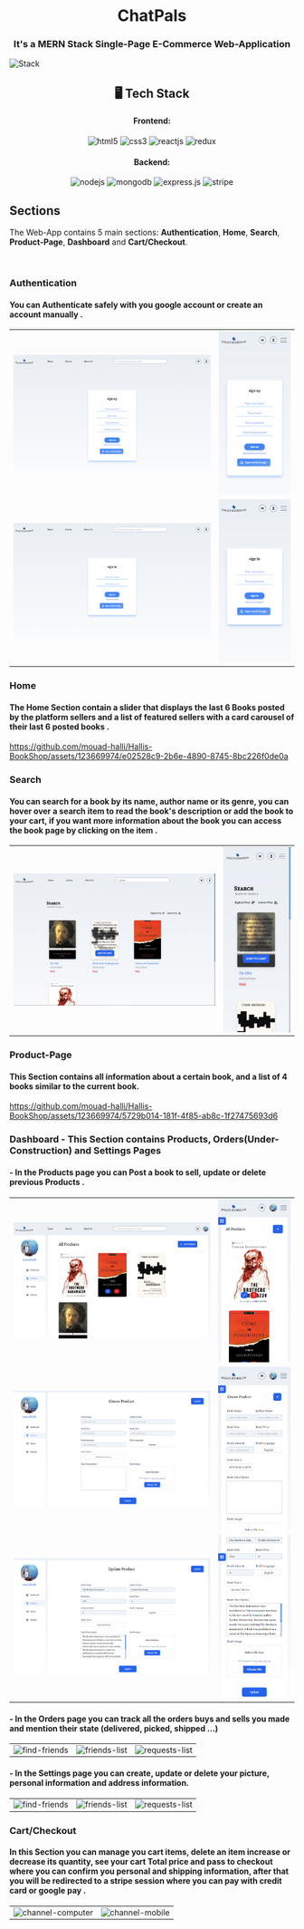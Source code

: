 <h1 align="center">ChatPals</h1>

<h3 align="center">It's a MERN Stack Single-Page E-Commerce Web-Application</h3>

![Stack](https://www.bigscal.com/wp-content/uploads/2022/09/Features-of-Mern-stack-development-services-You-Should-Know.png)

<h2 align="center">🖥️ Tech Stack</h2>

<h4 align="center">Frontend:</h4>

<p align="center">
  <img src="https://img.shields.io/badge/HTML5-E34F26?style=for-the-badge&logo=html5&logoColor=white" alt="html5" />
  <img src="https://img.shields.io/badge/tailwindcss-%2338B2AC.svg?style=for-the-badge&logo=tailwind-css&logoColor=white" alt="css3" />
  <img src="https://img.shields.io/badge/React-20232A?style=for-the-badge&logo=react&logoColor=61DAFB" alt="reactjs" />
  <img src="https://img.shields.io/badge/redux-%23593d88.svg?style=for-the-badge&logo=redux&logoColor=white" alt="redux" />
</p>

<h4 align="center">Backend:</h4>

<p align="center">
  <img src="https://img.shields.io/badge/Node.js-339933?style=for-the-badge&logo=nodedotjs&logoColor=white" alt="nodejs" />
  <img src="https://img.shields.io/badge/MongoDB-4EA94B?style=for-the-badge&logo=mongodb&logoColor=white" alt="mongodb" />
  <img src="https://img.shields.io/badge/Express.js-000000?style=for-the-badge&logo=express&logoColor=white" alt="express.js" />
  <img src="https://img.shields.io/badge/Stripe-626CD9?style=for-the-badge&logo=Stripe&logoColor=white" alt="stripe" />
</p>

## Sections
The Web-App contains 5 main sections: **Authentication**, **Home**, **Search**, **Product-Page**, **Dashboard** and **Cart/Checkout**.

<br />

### Authentication
#### You can Authenticate safely with you google account or create an account manually .
<table>
  <tr>
    <td><img src="readme-imgs/register-computer.PNG" alt="reagister-computer" /></td>
    <td align="center"><img src="readme-imgs/register-mobile.PNG" alt="reagister-mobile" /></td>
  </tr>
  <tr>
    <td><img src="readme-imgs/login-computer.PNG" alt="login-computer" /></td>
    <td align="center"><img src="readme-imgs/login-mobile.PNG" alt="login-mobile" /></td>
  </tr>
</table>

### Home
#### The Home Section contain a slider that displays the last 6 Books posted by the platform sellers and a list of featured sellers with a card carousel of their last 6 posted books .

https://github.com/mouad-halli/Hallis-BookShop/assets/123669974/e02528c9-2b6e-4890-8745-8bc226f0de0a

### Search
#### You can search for a book by its name, author name or its genre, you can hover over a search item to read the book's description or add the book to your cart, if you want more information about the book you can access the book page by clicking on the item .
<table>
  <tr>
    <td><img src="readme-imgs/search-computer.png" alt="saerch-computer" /></td>
    <td><img src="readme-imgs/search-mobile.png" alt="search-mobile" /></td>
  </tr>
</table>

### Product-Page
#### This Section contains all information about a certain book, and a list of 4 books similar to the current book.

https://github.com/mouad-halli/Hallis-BookShop/assets/123669974/5729b014-181f-4f85-ab8c-1f27475693d6


### Dashboard - This Section contains Products, Orders(Under-Construction) and Settings Pages
####  - In the Products page you can Post a book to sell, update or delete previous Products .

<table>
   <tr>
    <td><img src="readme-imgs/products-computer.PNG" alt="products-computer" /></td>
    <td><img src="readme-imgs/products-mobile.PNG" alt="products-mobile" /></td>
  </tr>
  <tr>
    <td><img src="readme-imgs/add-product-computer.PNG" alt="add-product-computer" /></td>
    <td><img src="readme-imgs/add-product-mobile.PNG" alt="add-product-mobile" /></td>
  </tr>
  <tr>
    <td><img src="readme-imgs/update-product-computer.PNG" alt="update-product-computer" /></td>
    <td><img src="readme-imgs/update-product-mobile.PNG" alt="update-product-mobile" /></td>
  </tr>
</table>

####  - In the Orders page you can track all the orders buys and sells you made and mention their state (delivered, picked, shipped ...)

<table>
  <tr>
    <td><img src="readme-imgs/find-friends.png" alt="find-friends" /></td>
    <td><img src="readme-imgs/friends.png" alt="friends-list" /></td>
    <td><img src="readme-imgs/requests.png" alt="requests-list" /></td>
  </tr>
</table>

####  - In the Settings page you can create, update or delete your picture, personal information and address information.

<table>
  <tr>
    <td><img src="readme-imgs/find-friends.png" alt="find-friends" /></td>
    <td><img src="readme-imgs/friends.png" alt="friends-list" /></td>
    <td><img src="readme-imgs/requests.png" alt="requests-list" /></td>
  </tr>
</table>
  
### Cart/Checkout
#### In this Section you can manage you cart items, delete an item increase or decrease its quantity, see your cart Total price and pass to checkout where you can confirm you personal and shipping information, after that you will be redirected to a stripe session where you can pay with credit card or google pay .
  
<table>
  <tr>
    <td><img src="readme-imgs/channel-computer.png" alt="channel-computer" /></td>
    <td><img src="readme-imgs/channel-mobile.png" alt="channel-mobile" /></td>
  </tr>
</table
  
